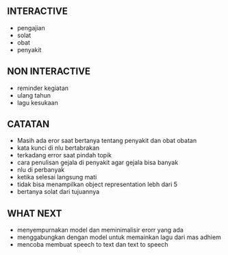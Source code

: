 ## INTERACTIVE

-   pengajian
-   solat
-   obat
-   penyakit

## NON INTERACTIVE

-   reminder kegiatan
-   ulang tahun
-   lagu kesukaan

## CATATAN

-   Masih ada eror saat bertanya tentang penyakit dan obat obatan
-   kata kunci di nlu bertabrakan
-   terkadang error saat pindah topik
-   cara penulisan gejala di penyakit agar gejala bisa banyak
-   nlu di perbanyak
-   ketika selesai langsung mati
-   tidak bisa menampilkan object representation lebh dari 5
-   bertanya solat dari tujuannya

## WHAT NEXT

- menyempurnakan model dan meminimalisir erorr yang ada
- menggabungkan dengan model untuk memainkan lagu dari mas adhiem
- mencoba membuat speech to text dan text to speech
